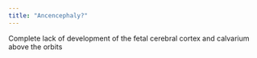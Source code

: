 ```yaml
---
title: "Ancencephaly?"
---
```

Complete lack of development of the fetal cerebral cortex and calvarium above the orbits

